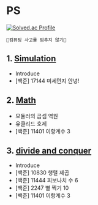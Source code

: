 # PS

[![Solved.ac Profile](http://mazassumnida.wtf/api/v2/generate_badge?boj=one9119)](https://solved.ac/one9119/)

```🧠컴퓨팅 사고를 멈추지 않기🦾```

## 1. [Simulation](https://github.com/choiish98/PS/tree/main/Simulation)
- Introduce
- [백준] 17144 미세먼지 안녕!

## 2. [Math](https://github.com/choiish98/PS/tree/main/Math)
- 모듈러의 곱셈 역원
- 유클리드 호제
- [백준] 11401 이항계수 3

## 3. [divide and conquer](https://github.com/choiish98/PS/tree/main/Divide%20and%20Conquer)
- Introduce
- [백준] 10830 행렬 제곱
- [백준] 11444 피보나치 수 6
- [백준] 2247 별 찍기 10
- [백준] 11401 이항계수 3
